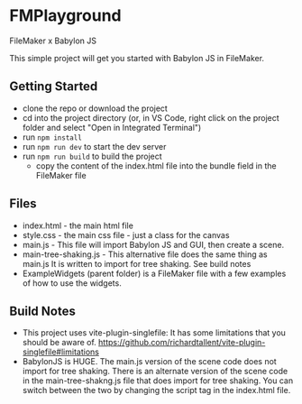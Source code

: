# FMPlayground

FileMaker x Babylon JS

This simple project will get you started with Babylon JS in FileMaker.

## Getting Started

- clone the repo or download the project
- cd into the project directory (or, in VS Code, right click on the project folder and select "Open in Integrated Terminal")
- run `npm install`
- run `npm run dev` to start the dev server
- run `npm run build` to build the project
  - copy the content of the index.html file into the bundle field in the FileMaker file

## Files

- index.html - the main html file
- style.css - the main css file - just a class for the canvas
- main.js - This file will import Babylon JS and GUI, then create a scene.
- main-tree-shaking.js - This alternative file does the same thing as main.js It is written to import for tree shaking. See build notes
- ExampleWidgets (parent folder) is a FileMaker file with a few examples of how to use the widgets.

## Build Notes

- This project uses vite-plugin-singlefile: It has some limitations that you should be aware of. https://github.com/richardtallent/vite-plugin-singlefile#limitations
- BabylonJS is HUGE. The main.js version of the scene code does not import for tree shaking. There is an alternate version of the scene code in the main-tree-shakng.js file that does import for tree shaking. You can switch between the two by changing the script tag in the index.html file.
